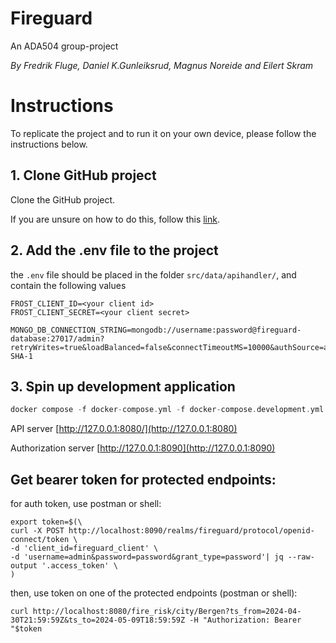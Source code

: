 # Fireguard
 An ADA504 group-project

*By Fredrik Fluge, Daniel K.Gunleiksrud, Magnus Noreide and Eilert Skram*



# Instructions 

To replicate the project and to run it on your own device, please follow the instructions below.

## 1. Clone GitHub project
Clone the GitHub project.

If you are unsure on how to do this, follow this [link](https://docs.github.com/en/repositories/creating-and-managing-repositories/cloning-a-repository).

## 2. Add the .env file to the project
the `.env` file should be placed in the folder `src/data/apihandler/`, and contain the following values
```env
FROST_CLIENT_ID=<your client id>
FROST_CLIENT_SECRET=<your client secret>

MONGO_DB_CONNECTION_STRING=mongodb://username:password@fireguard-database:27017/admin?retryWrites=true&loadBalanced=false&connectTimeoutMS=10000&authSource=admin&authMechanism=SCRAM-SHA-1
```

## 3. Spin up development application
```haskell
docker compose -f docker-compose.yml -f docker-compose.development.yml up
```

API server
[http://127.0.0.1:8080/](http://127.0.0.1:8080)

Authorization server
[http://127.0.0.1:8090](http://127.0.0.1:8090)

## Get bearer token for protected endpoints:
for auth token, use postman or shell:

```shell
export token=$(\
curl -X POST http://localhost:8090/realms/fireguard/protocol/openid-connect/token \
-d 'client_id=fireguard_client' \
-d 'username=admin&password=password&grant_type=password'| jq --raw-output '.access_token' \
)
```

then, use token on one of the protected endpoints (postman or shell):
```shell
curl http://localhost:8080/fire_risk/city/Bergen?ts_from=2024-04-30T21:59:59Z&ts_to=2024-05-09T18:59:59Z -H "Authorization: Bearer "$token
```


